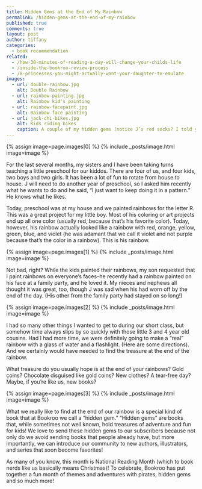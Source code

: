 ```yaml
---
title: Hidden Gems at the End of My Rainbow
permalink: /hidden-gems-at-the-end-of-my-rainbow
published: true
comments: true
layout: post
author: tiffany
categories: 
  - book recommendation
related: 
  - /how-30-minutes-of-reading-a-day-will-change-your-childs-life
  - /inside-the-bookroo-review-process
  - /8-princesses-you-might-actually-want-your-daughter-to-emulate
images: 
  - url: double-rainbow.jpg
    alt: Double Rainbow
  - url: rainbow-painting.jpg
    alt: Rainbow kid's painting
  - url: rainbow-facepaint.jpg
    alt: Rainbow face painting
  - url: jack-chi-bikes.jpg
    alt: Kids riding bikes
    caption: A couple of my hidden gems (notice J’s red socks? I told you red is his favorite. And yes, C demands black sweat pants every day.)
---
```


{% assign image=page.images[0] %}
{% include _posts/image.html image=image %}

For the last several months, my sisters and I have been taking turns teaching a little preschool for our kiddos. There are four of us, and four kids, two boys and two girls. It has been a lot of fun to rotate from house to house. J will need to do another year of preschool, so I asked him recently what he wants to do and he said, “I just want to keep doing it in a pattern.” He knows what he likes.

Today, preschool was at my house and we painted rainbows for the letter R. This was a great project for my little boy. Most of his coloring or art projects end up all one color (usually red, because that’s his favorite color). Today, however, his rainbow actually looked like a rainbow with red, orange, yellow, green, blue, and violet (he was adamant that we call it violet and not purple because that’s the color in a rainbow). This is his rainbow.

{% assign image=page.images[1] %}
{% include _posts/image.html image=image %}

Not bad, right? While the kids painted their rainbows, my son requested that I paint rainbows on everyone’s faces–he recently had a rainbow painted on his face at a family party, and he loved it. My nieces and nephews all thought it was great, too, though J was sad when his had worn off by the end of the day. (His other from the family party had stayed on so long!)

{% assign image=page.images[2] %}
{% include _posts/image.html image=image %}

I had so many other things I wanted to get to during our short class, but somehow time always slips by so quickly with those little 3 and 4 year old cousins. Had I had more time, we were definitely going to make a “real” rainbow with a glass of water and a flashlight. (Here are some directions). And we certainly would have needed to find the treasure at the end of the rainbow.

What treasure do you usually hope is at the end of your rainbows? Gold coins? Chocolate disguised like gold coins? New clothes? A tear-free day? Maybe, if you’re like us, new books?

{% assign image=page.images[3] %}
{% include _posts/image.html image=image %}

What we really like to find at the end of our rainbow is a special kind of book that at Bookroo we call a “hidden gem.” “Hidden gems” are books that, while sometimes not well known, hold treasures of adventure and fun for kids! We love to send these hidden gems to our subscribers because not only do we avoid sending books that people already have, but more importantly, we can introduce our community to new authors, illustrators, and series that soon become favorites!

As many of you know, this month is National Reading Month (which to book nerds like us basically means Christmas)! To celebrate, Bookroo has put together a fun month of themes and adventures with pirates, hidden gems and so much more!
